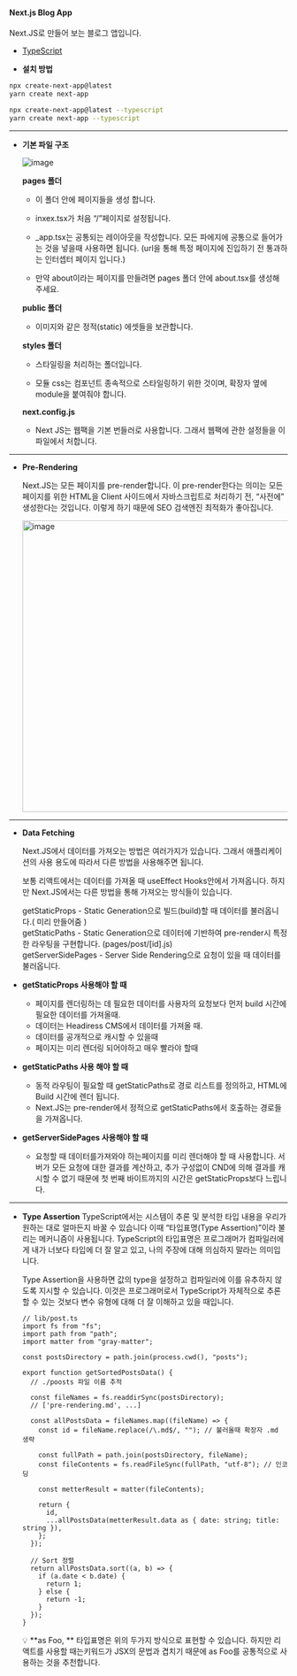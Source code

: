 #### Next.js Blog App
  Next.JS로 만들어 보는 블로그 앱입니다.  

- [TypeScript](https://languid-argon-8f2.notion.site/TypeScript-7977c52d051043c5b3b6d47a1724f86c)

- **설치 방법**
```bash
npx create-next-app@latest
yarn create next-app

npx create-next-app@latest --typescript
yarn create next-app --typescript
```
___

- **기본 파일 구조**  
    
  ![image](https://user-images.githubusercontent.com/118407356/226940104-6cb7e814-4e4e-4ce1-b631-0f3ca74cb2ba.png)


  **pages 폴더**
  - 이 폴더 안에 페이지들을 생성 합니다.  

  - inxex.tsx가 처음 “/”페이지로 설정됩니다.  

  - _app.tsx는 공통되는 레이아웃을 작성합니다. 모든 파에지에 공통으로 들어가는 것을 넣을때 사용하면 됩니다. (url을 통해 특정 페이지에 진입하기 전 통과하는 인터셉터 페이지 입니다.)  

  - 만약 about이라는 페이지를 만들려면 pages 폴더 안에 about.tsx를 생성해 주세요.  

  **public 폴더**
  - 이미지와 같은 정적(static) 에셋들을 보관합니다.  

  **styles 폴더**

  - 스타일링을 처리하는 폴더입니다.  

  - 모듈 css는 컴포넌트 종속적으로 스타일링하기 위한 것이며, 확장자 옆에 module을 붙여줘야 합니다.  

  **next.config.js**

  - Next JS는 웹팩을 기본 번들러로 사용합니다. 그래서 웹팩에 관한 설정들을 이 파일에서 처합니다.

___

- **Pre-Rendering**

  Next.JS는 모든 페이지를 pre-render합니다. 이 pre-render한다는 의미는 모든 페이지를 위한 HTML을 Client 사이드에서 자바스크립트로 처리하기 전, “사전에” 생성한다는 것입니다. 이렇게 하기 때문에 SEO 검색엔진 최적화가 좋아집니다.

  <img width="527" alt="image" src="https://user-images.githubusercontent.com/118407356/226950984-3e92cbda-8d9a-49f4-96b5-a68f88fb3d7a.png">

___

- **Data Fetching**

  Next.JS에서 데이터를 가져오는 방법은 여러가지가 있습니다. 그래서 애플리케이션의 사용 용도에 따라서 다른 방법을 사용해주면 됩니다.

  보통 리액트에서는 데이터를 가져올 때 useEffect Hooks안에서 가져옵니다. 하지만 Next.JS에서는 다른 방법을 통해 가져오는 방식들이 있습니다.  
  
  getStaticProps - Static Generation으로 빌드(build)할 때 데이터를 불러옵니다.( 미리 만들어줌 )  
  getStaticPaths - Static Generation으로 데이터에 기반하여 pre-render시 특정한 라우팅을 구현합니다. (pages/post/[id].js)  
  getServerSidePages - Server Side Rendering으로 요청이 있을 때 데이터를 불러옵니다.   

- **getStaticProps 사용해야 할 때**
  - 페이지를 렌더링하는 데 필요한 데이터를 사용자의 요청보다 먼저 build 시간에 필요한 데이터를 가져올때.
  - 데이터는 Headiress CMS에서 데이터를 가져올 때.
  - 데이터를 공개적으로 캐시할 수 있을때
  - 페이지는 미리 렌더링 되어야하고 매우 빨라야 할때

- **getStaticPaths 사용 해야 할 때**
  - 동적 라우팅이 필요할 때 getStaticPaths로 경로 리스트를 정의하고, HTML에 Build 시간에 렌더 됩니다.
  - Next.JS는 pre-render에서 정적으로 getStaticPaths에서 호출하는 경로들을 가져옵니다.

- **getServerSidePages 사용해야 할 때**

  - 요청할 때 데이터를가져와야 하는페이지를 미리 렌더해야 할 때 사용합니다. 서버가 모든 요청에 대한 결과를 계산하고, 추가 구성없이 CND에 의해 결과를 캐시할 수 없기 때문에 첫 번째 바이트까지의 시간은 getStaticProps보다 느립니다.

---
- **Type Assertion**
  TypeScript에서는 시스템이 추론 및 분석한 타입 내용을 우리가 원하는 대로 얼마든지 바꿀 수 있습니다 이때 “타입표명(Type Assertion)”이라 불리는 메커니즘이 사용됩니다. TypeScript의 타입표명은 프로그래머가 컴파일러에게 내가 너보다 타입에 더 잘 알고 있고, 나의 주장에 대해 의심하지 말라는 의미입니다.

  Type Assertion을 사용하면 값의 type을 설정하고 컴파일러에 이를 유추하지 않도록 지시할 수 있습니다. 이것은 프로그래머로서 TypeScript가 자체적으로 추론할 수 있는 것보다 변수 유형에 대해 더 잘 이해하고 있을 때입니다.

  ```tsx
  // lib/post.ts
  import fs from "fs";
  import path from "path";
  import matter from "gray-matter";

  const postsDirectory = path.join(process.cwd(), "posts");

  export function getSortedPostsData() {
    // ./poosts 파일 이름 추적

    const fileNames = fs.readdirSync(postsDirectory);
    // ['pre-rendering.md', ...]

    const allPostsData = fileNames.map((fileName) => {
      const id = fileName.replace(/\.md$/, ""); // 불러올때 확장자 .md 생략

      const fullPath = path.join(postsDirectory, fileName);
      const fileContents = fs.readFileSync(fullPath, "utf-8"); // 인코딩

      const metterResult = matter(fileContents);

      return {
        id,
        ...allPostsData(metterResult.data as { date: string; title: string }),
      };
    });

    // Sort 정렬
    return allPostsData.sort((a, b) => {
      if (a.date < b.date) {
        return 1;
      } else {
        return -1;
      }
    });
  }

  ```

  <aside>
  💡 **as Foo, <Foo>**
  타입표명은 위의 두가지 방식으로 표현할 수 있습니다. 하지만 리액트를 사용할 때는<Foo>키워드가 JSX의 문법과 겹치기 때문에 as Foo를 공통적으로 사용하는 것을 추천합니다.

  </aside>